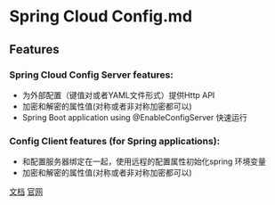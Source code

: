 # Spring Cloud Config.md


## Features

### Spring Cloud Config Server features:

- 为外部配置（键值对或者YAML文件形式）提供Http API
- 加密和解密的属性值(对称或者非对称加密都可以)
- Spring Boot application using @EnableConfigServer 快速运行

### Config Client features (for Spring applications):

- 和配置服务器绑定在一起，使用远程的配置属性初始化spring 环境变量
- 加密和解密的属性值(对称或者非对称加密都可以)



[文档](http://cloud.spring.io/spring-cloud-static/spring-cloud-config/1.2.3.RELEASE/)
[官网](http://cloud.spring.io/spring-cloud-config/)